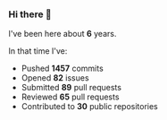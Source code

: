 ### Hi there 👋

I've been here about **6** years.

In that time I've:

- Pushed **1457** commits
- Opened **82** issues
- Submitted **89** pull requests
- Reviewed **65** pull requests
- Contributed to **30** public repositories

<!-- ![My scrobbles](https://lastfm-recently-played.vercel.app/api?user=dotdub) -->
